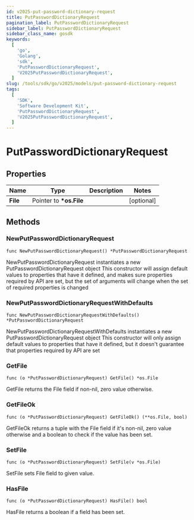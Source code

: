 ```yaml
---
id: v2025-put-password-dictionary-request
title: PutPasswordDictionaryRequest
pagination_label: PutPasswordDictionaryRequest
sidebar_label: PutPasswordDictionaryRequest
sidebar_class_name: gosdk
keywords:
  [
    'go',
    'Golang',
    'sdk',
    'PutPasswordDictionaryRequest',
    'V2025PutPasswordDictionaryRequest',
  ]
slug: /tools/sdk/go/v2025/models/put-password-dictionary-request
tags:
  [
    'SDK',
    'Software Development Kit',
    'PutPasswordDictionaryRequest',
    'V2025PutPasswordDictionaryRequest',
  ]
---
```


# PutPasswordDictionaryRequest

## Properties

| Name     | Type                     | Description | Notes      |
| -------- | ------------------------ | ----------- | ---------- |
| **File** | Pointer to **\*os.File** |             | [optional] |

## Methods

### NewPutPasswordDictionaryRequest

`func NewPutPasswordDictionaryRequest() *PutPasswordDictionaryRequest`

NewPutPasswordDictionaryRequest instantiates a new PutPasswordDictionaryRequest object This constructor will assign default values to properties that have it defined, and makes sure properties required by API are set, but the set of arguments will change when the set of required properties is changed

### NewPutPasswordDictionaryRequestWithDefaults

`func NewPutPasswordDictionaryRequestWithDefaults() *PutPasswordDictionaryRequest`

NewPutPasswordDictionaryRequestWithDefaults instantiates a new PutPasswordDictionaryRequest object This constructor will only assign default values to properties that have it defined, but it doesn't guarantee that properties required by API are set

### GetFile

`func (o *PutPasswordDictionaryRequest) GetFile() *os.File`

GetFile returns the File field if non-nil, zero value otherwise.

### GetFileOk

`func (o *PutPasswordDictionaryRequest) GetFileOk() (**os.File, bool)`

GetFileOk returns a tuple with the File field if it's non-nil, zero value otherwise and a boolean to check if the value has been set.

### SetFile

`func (o *PutPasswordDictionaryRequest) SetFile(v *os.File)`

SetFile sets File field to given value.

### HasFile

`func (o *PutPasswordDictionaryRequest) HasFile() bool`

HasFile returns a boolean if a field has been set.
